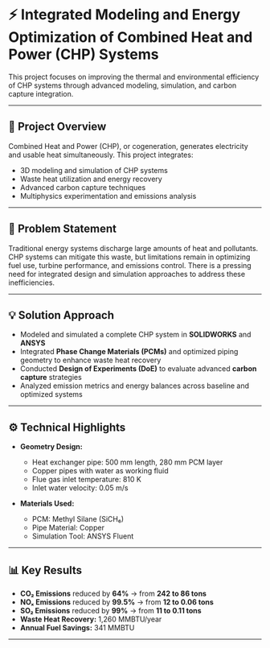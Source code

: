 # ⚡ Integrated Modeling and Energy Optimization of Combined Heat and Power (CHP) Systems

This project focuses on improving the thermal and environmental efficiency of CHP systems through advanced modeling, simulation, and carbon capture integration. 

---

## 📌 Project Overview

Combined Heat and Power (CHP), or cogeneration, generates electricity and usable heat simultaneously. This project integrates:

- 3D modeling and simulation of CHP systems
- Waste heat utilization and energy recovery
- Advanced carbon capture techniques
- Multiphysics experimentation and emissions analysis

---

## 🧠 Problem Statement

Traditional energy systems discharge large amounts of heat and pollutants. CHP systems can mitigate this waste, but limitations remain in optimizing fuel use, turbine performance, and emissions control. There is a pressing need for integrated design and simulation approaches to address these inefficiencies.

---

## 💡 Solution Approach

- Modeled and simulated a complete CHP system in **SOLIDWORKS** and **ANSYS**
- Integrated **Phase Change Materials (PCMs)** and optimized piping geometry to enhance waste heat recovery
- Conducted **Design of Experiments (DoE)** to evaluate advanced **carbon capture** strategies
- Analyzed emission metrics and energy balances across baseline and optimized systems

---

## ⚙️ Technical Highlights

- **Geometry Design:**
  - Heat exchanger pipe: 500 mm length, 280 mm PCM layer
  - Copper pipes with water as working fluid
  - Flue gas inlet temperature: 810 K
  - Inlet water velocity: 0.05 m/s

- **Materials Used:**
  - PCM: Methyl Silane (SiCH₆)
  - Pipe Material: Copper
  - Simulation Tool: ANSYS Fluent

---

## 📊 Key Results

- **CO₂ Emissions** reduced by **64%** → from **242 to 86 tons**
- **NOₓ Emissions** reduced by **99.5%** → from **12 to 0.06 tons**
- **SO₂ Emissions** reduced by **99%** → from **11 to 0.11 tons**
- **Waste Heat Recovery:** 1,260 MMBTU/year
- **Annual Fuel Savings:** 341 MMBTU

---


